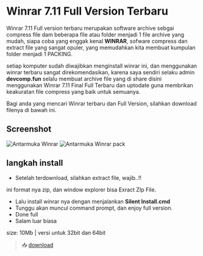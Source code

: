 # Winrar 7.11 Full Version Terbaru

Winrar 7.11 Full version terbaru merupakan software archive sebgai compress file dam beberapa file atau folder menjadi 1 file archive yang mudah, siapa coba yang enggak kenal **WINRAR**, sofware compress dan extract file yang sangat opuler, yang memudahkan kita membuat kumpulan folder menjadi 1 PACKING.

setiap komputer sudah diwajibkan menginstall winrar ini, dan menggunakan winrar terbaru sangat direkomendasikan, karena saya sendiri selaku admin **devcomp.fun** selalu membuat archive file yang di share disini menggunakan Winrar 7.11 Final Full Terbaru dan uptodate guna membrikan keakuratan file compress yang baik untuk semuanya.

Bagi anda yang mencari Winrar terbaru dan Full Version, silahkan download filenya di bawah ini.

## Screenshot

![Antarmuka Winrar](/img/software/winrar/winrar.png)
![Antarmuka Winrar pack](/img/software/winrar/winrar.jpg)


## langkah install

- Setelah terdownload, silahkan extract file, wajib..!!

ini format nya zip, dan window explorer bisa Exract ZIp File.

  - Lalu install winrar nya dengan menjalankan **Silent Install.cmd**
  - Tunggu akan muncul command prompt, dan enjoy full version.
  - Done full
  - Salam luar biasa

size: 10Mb | versi untuk 32bit dan 64bit
> 📥 [download ](https://apis.devcomp.fun/product-detail.html?id=7)